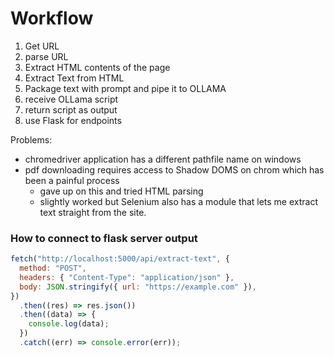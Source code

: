 # Workflow

1. Get URL
2. parse URL
3. Extract HTML contents of the page
3. Extract Text from HTML
4. Package text with prompt and pipe it to OLLAMA
5. receive OLLama script
6. return script as output 
7. use Flask for endpoints

Problems:
- chromedriver application has a different pathfile name on windows
- pdf downloading requires access to Shadow DOMS on chrom which has been a painful process
    - gave up on this and tried HTML parsing
    - slightly worked but Selenium also has a module that lets me extract text straight from the site.

### How to connect to flask server output

```js
fetch("http://localhost:5000/api/extract-text", {
  method: "POST",
  headers: { "Content-Type": "application/json" },
  body: JSON.stringify({ url: "https://example.com" }),
})
  .then((res) => res.json())
  .then((data) => {
    console.log(data);
  })
  .catch((err) => console.error(err));
```